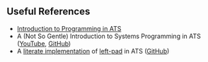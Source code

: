 ## Useful References

- [Introduction to Programming in ATS][1]
- A (Not So Gentle) Introduction to Systems Programming in ATS
  ([YouTube][2], [GitHub][3])
- A [literate implementation][4] of [left-pad][5] in ATS ([GitHub][6])

[1]: http://www.ats-lang.org/Documents.html#INT2PROGINATS
[2]: https://www.youtube.com/watch?v=zt0OQb1DBko
[3]: https://github.com/deech/ATS-Strange-Loop-Talk
[4]: https://github.com/deech/LeftPad/blob/master/left-pad.org
[5]: https://www.npmjs.com/package/left-pad
[6]: https://github.com/deech/LeftPad

